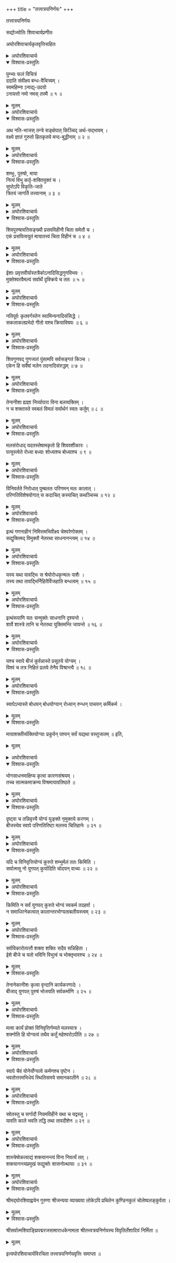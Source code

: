 +++ title = "तत्त्वत्रयनिर्णयः" +++
  
  
  
तत्त्वत्रयनिर्णयः  
  
सद्योज्योतिः शिवाचार्यप्रणीतः  
  
अघोरशिवाचार्यकृतवृत्तिसहितः  
  
<details><summary>अघोरशिवाचार्यः</summary>

सिद्धानि यत् प्रसादाद्  
दृष्टादृष्टानि वाञ्छितान्य् अचिरात् ।    
नत्वा शिवं विधास्ये  
तत्त्व-त्रय-निर्णये वृत्तिम् ॥  

  
तत्र तावदाचार्यः प्रारिप्सित-प्रकरणस्याविघ्न-परिसामाप्त्य्-अर्थं तत्-प्रतिपाद्येनार्थेन विशेषयन् परमेश्वरमेव प्रणमति-  
</details>
  
<details open><summary>विश्वास-प्रस्तुतिः</summary>

पुम्भ्यः फलं विचित्रं  
ददाति संवीक्ष्य बन्ध-वैचित्र्यम् ।  
स्वमहिम्ना ऽनाद्य्-उदयो  
ऽनायत्तो नमो नमस् तस्मै ॥ १ ॥
</details>

<details><summary>मूलम्</summary>

पुम्भ्यः फलं विचित्रं ददाति संवीक्ष्य बन्धवैचित्र्यम् ।  
स्वमहिम्नाऽनाद्युदयोऽनायत्तो नमो नमस्तस्मै ॥ १ ॥
</details>

<details><summary>अघोरशिवाचार्यः</summary>

अनादिरुदयः सर्वविषयज्ञानक्रियाप्रकाशो निर्मलत्वेन यस्य सोऽनाद्युदयः, तस्याप्यादिमुक्तत्वाभ्युपगमेऽनवस्था स्यादिति भावः । अत एव चासौ न कस्यचिदायत्तः, स्वतन्त्र इत्यर्थः । एवंविधो यः शक्त्यात्मना स्वेन महिम्ना बन्धचैचित्र्यमालोक्य मलावृतत्वेनास्वतन्त्रेभ्यः पुरुषेभ्यो विचित्रं फलं ददाति । तत्र पक्वमलेभ्यस्तत्पाकवैचित्र्यानुगुणं परापरमोक्षं ददाति, अपक्वमलेभ्यस्तत्परिपाकार्थमेव कर्मवैचित्र्यानुगुणं भोगरूपं फलं ददातीत्यनेनास्य सर्वानुग्राहकत्वं सिद्धम् । स च शिव एव, तस्यैव सर्वज्ञत्वसर्वकर्तृत्वात्मनाऽनादिसिद्धेन शिवत्वेन योगो यस्तस्मै शिवाय नमो नम इति ॥१ ॥  
  
इत्थं कृतपरगुरुनमस्कारः प्रकरणकरणं प्रतिजानीते-
</details>  
  
<details open><summary>विश्वास-प्रस्तुतिः</summary>

अथ नति-भाजस् तन्त्रे सङ्क्षेपात् किञ्चिद् अर्थ-सद्भावम् ।    
वक्ष्ये ज्ञातं गुरुतो हितकृतये मन्द-बुद्धीनाम् ॥ २ ॥  
</details>

<details><summary>मूलम्</summary>

अथ नतिभाजस्तन्त्रे सङ्क्षेपात् किञ्चिदर्थसद्भावम् ।    
वक्ष्ये ज्ञातं गुरुतो हितकृतये मन्दबुद्धीनाम् ॥ २ ॥  
</details>

<details><summary>अघोरशिवाचार्यः</summary>

अत्र ह्याचार्यः श्रीमद्-रौरव-सिद्धम् अर्थ-सद्-भावं तत्त्व-सङ्ग्रहेण सङ्क्षेपात् प्रकाश्य श्रीमत्-स्वायम्-भुवसिद्धमनेन प्रकाशयति । अत एव तत्समाप्तावुक्तम्- इत्यवदत् तत्त्वानि तु सद्योज्योतिः सुवृत्तिकृत् (श्लो० ५७) इति, श्रीमद्रौरववृत्तेरेव सुवृत्तित्वेन सिद्धत्वात् ।   
अत्राप्युपसंहारे वक्ष्यति- उक्तः समासतोऽयं तत्त्वत्रयनिर्णयश्च वृत्तिकृता ।   
स्वायम्भुवस्य (श्लो० ३२) इति । नतिर्नमस्कारः । सर्वात्मभिः क्रियमाणं भजतीति नतिभागत्र शिव एव, तस्यैव सर्वेश्वरत्वेन सर्वाराध्यत्वात् । तस्य शिवस्य तन्त्रे शास्त्रे गुरुसम्प्रदायादा परमेश्वरमविच्छिन्नाज्ज्ञातं मन्दबुद्धीनां हिताय वक्ष्य इति ॥ २ ॥
</details>  
  
<details open><summary>विश्वास-प्रस्तुतिः</summary>

शम्भुः, पुरुषो, माया  
नित्यं विभु कर्तृ-शक्तियुक्तं च ।    
सुप्तेऽपि विकृति-जाते  
त्रितयं जागर्ति तत्त्वानाम् ॥ ३ ॥  
</details>

<details><summary>मूलम्</summary>

शम्भुः पुरुषो माया नित्यं विभु कर्तृशक्तियुक्तं च ।    
सुप्तेऽपि विकृतिजाते त्रितयं जागर्ति तत्त्वानाम् ॥ ३ ॥  
</details>

<details><summary>अघोरशिवाचार्यः</summary>

अत्र शं सुखम् अप्रेर्यता-रूपं भावयतीति **शम्भुः** ।  
**शम्भु**-शब्देन समवेत-शक्त्य्-अविना-भूतः शिवः कथ्यते,  
**पुरुष**-शब्देन च जात्य्-एक-वचनेन सर्वे आत्मानः,  
**माया**-शब्देन च तन्त्रोच्चारितेन  
माया--महा-माया-रूपं शुद्धाशुद्धं जगद्-उपादान-द्वयम् उच्यते ।  
यदुक्तं श्रीमद्रौरवे- मायोपरि महामाया (४।२८) इति ।  

तच् च **त्रितयं नित्यम्** - अनादित्वात्,  
तेषाम् अप्य् आदिमत्त्वे ऽनवस्था-प्रसङ्गात्,  
नित्यत्वेन श्रवणाच् च ।   

किञ्च, **विभु** । तत्र शम्भुपुरुषौ सर्वगतावेव, असर्वगतत्वे व्योमादिवदमूर्तत्वेन गमनासम्भवात् । शिवस्य सर्वाधिष्ठानत्वमात्मनश्च देशान्तरकर्मफलभोगो नोपपद्यते यतः । माया च स्वकार्यव्यापिका । अत्र च मलस्याऽनाद्यात्मावारकत्वेनार्थान्नित्यत्वं व्यापित्वं च सिद्धमिति न पृथक् तस्योपादानम् । तथा कर्तृशक्तियुक्तं च । तत्र पतिपुरुषौ चेतनत्वाद् जगत्कर्तृत्वेन भोक्तृतया च कर्तृशक्तियुक्तौ, कर्तृत्वादेव च ज्ञातृशक्तियुक्तौ । दृक्क्रियात्मकमेव च स्वरूपं चैतन्यस्य । यच्छ्रूयते- चैतन्यं दृक्क्रियारूपम् (मृ० वि० २।५) इति । माया च कर्तुः परमेश्वरस्य शक्त्याऽधिष्ठिता । ततश्च तत्त्वानां त्रितयं कार्यवर्गे सङ्गृहीतेऽपि जागर्ति प्रकाशत एव ॥ ३ ॥  
  
इत्थमेषां साधर्म्यमुक्त्वा वैधर्म्यमाह-
</details>  
  
<details open><summary>विश्वास-प्रस्तुतिः</summary>

शिवपुरुषावतिसङ्ख्यौ प्रसवविहीनौ चिता समेतौ च ।    
एकं प्रसवित्वयुतं मायातत्त्वं चिता विहीनं च ॥ ४ ॥  
</details>

<details><summary>मूलम्</summary>

शिवपुरुषावतिसङ्ख्यौ प्रसवविहीनौ चिता समेतौ च ।    
एकं प्रसवित्वयुतं मायातत्त्वं चिता विहीनं च ॥ ४ ॥  
</details>

<details><summary>अघोरशिवाचार्यः</summary>

तत्र आत्मवर्गोऽनन्तत्वादतिसङ्ख्यः, शिवोऽप्यनन्तचिदचिद्वस्त्वधिष्ठानादौपचारिणेक भेदानन्त्येन युक्तत्वादुपचारेणातिसङ्ख्यः । अथवा मुक्तात्मनामपि मलापनयनादभिव्यक्तेन सर्वविषयेण ज्ञानक्रियात्मना शिवत्वेन योगाच्छिवपदेनोपादानं कृत्वाऽतिसङ्ख्यत्वमुक्तम् । तौ च द्वावविकारित्वात् प्रसवेन परिणामात्मना विहीनौ प्रोक्तवच्चैतन्ययुक्तौ च । मायातत्त्वं तु शद्धमशुद्धं वा परमोपादानत्वादेकम् ।   
अनेकत्वे ह्यचैतन्ये सत्यनेकत्वात् कारणपूर्वकत्वं स्यात् । उपादानत्वादेव च तत् कार्यप्रसवयुक्तं मृदादिवदचेतनं च ॥ ४ ॥  
  
इत्थं शिवात्मनोर्मायातत्त्वाद् वैधर्म्यं प्रदर्श्याऽधुना शिवस्यात्मनां च वैधर्म्यं दर्शयितुमाह-
</details>  
  
<details open><summary>विश्वास-प्रस्तुतिः</summary>

ईशाः प्रवृत्तवीर्यास्तत्रैकोऽनादिसिद्धगुणविभवः ।    
मुक्तेश्वरवैमल्यं सर्वार्थे दृक्क्रिये च ततः ॥ ५ ॥  
</details>

<details><summary>मूलम्</summary>

ईशाः प्रवृत्तवीर्यास्तत्रैकोऽनादिसिद्धगुणविभवः ।    
मुक्तेश्वरवैमल्यं सर्वार्थे दृक्क्रिये च ततः ॥ ५ ॥  
</details>

<details><summary>अघोरशिवाचार्यः</summary>

प्रवृत्तवीर्याः सर्वविषयसामर्थ्या ये, ते सर्व एव स्वतन्त्रत्वादीशशब्दवाच्याः ।   
तेषु मध्यादेकः परमशिवोऽनादिसिद्धगुणसम्पदित्युक्तम् । ततश्च मुक्तात्मनां पतिसमत्वभाजाम्, ईश्वराणां विद्येश्वरादीनां ततः शिवादेव निमित्तभूताद्वैमल्यं शिवत्वाभिव्यक्तिश्च सम्पन्ना । तत्र विद्येशादयोऽधिकारमलांशयोगाच्छिवनियोगेनाधिकारं कुर्वन्ति, मुक्तात्मानस्तु तदप्रेर्यत्वात् तेनैव परानुग्रहनिर्वाहाच्च न प्रवर्तन्ते ॥ ५ ॥  

नन्वनादिमुक्तस्य शिवस्यापि सकलनिष्कलादिभेद ईशानतत्पुरुषादिभेदश्च श्रूयते, अत आह-  
</details>  

<details open><summary>विश्वास-प्रस्तुतिः</summary>

नतिपूर्वः कृतवर्गस्तेन स्वामिन्यनादिसंसिद्धे ।  
सकलाकलप्रभेदो गीतो यश्च क्रियाविषयः ॥ ६ ॥
</details>

<details><summary>मूलम्</summary>

नतिपूर्वः कृतवर्गस्तेन स्वामिन्यनादिसंसिद्धे ।  
सकलाकलप्रभेदो गीतो यश्च क्रियाविषयः ॥ ६ ॥
</details>

<details><summary>अघोरशिवाचार्यः</summary>

कृतवर्गः शुद्धाशुद्धरूपः कार्यवर्गः, नतिपूर्वं शुद्धाशुद्धोपादानपरिणामपूर्वः, उत्पद्यत इति शेषः । तेनाऽनादिसिद्धे तस्मिन् यः सकलादिभेदः, यश्च क्रियाविषयः सृष्ट्यादिपञ्चककृत्यविषयः सद्योजातादिभेदः, स्वकार्योद्योगादिभेदात् सृष्ट्यादिकार्योपाधिभेदाच्चोपचारेण शास्त्रेषु गीतो न परमार्थिकः । यच्छ्रूयते- अधिकारी च भोगी च लयी स्यादुपचारतः इति, तद्भेदः कृत्यभेदेन न भेदः परमार्थतः इति (च?), ईशः सदाशिवः शान्तः कृत्यभेदाद् विभिद्यते इति (च) । पशुविषयः सकलाकलप्रभेदो वास्तव एव । तथाहि- बन्धत्रययुक्तः कलादियोगे, विज्ञानादिना कर्मक्षयेऽपि संस्कारवशात् किञ्चित्कालमवस्थितश्चेति द्विविधः सकलः । अकलोऽपि द्विविधः । तत्र प्रलयेन कलादेरुपसंहृतत्वान्मलकर्मयुक्तः प्रलयाकलः, विज्ञानयोगादिना कर्मक्षयेण केवलमलमात्रयुक्तो विज्ञानकेवलः ।   
मुक्तस्त्वमल एव । यदुक्तं श्रीमत्स्वायम्भुवे- अथात्माऽविमलो बद्धः पुनर्मुक्तश्च दीक्षया । विज्ञेयः स त्रिधावस्थः केवलः सकलोऽमलः ॥ इति ॥ ६ ॥

अथ बद्धस्वरूपमाह-
</details>

<details open><summary>विश्वास-प्रस्तुतिः</summary>

शिवगुणवद् गुणजातं पुंसामपि सर्वसङ्गतं किञ्च ।  
एकेन हि सर्वेषां मलेन तदनादिसंरुद्धम् ॥ ७ ॥
</details>

<details><summary>मूलम्</summary>

शिवगुणवद् गुणजातं पुंसामपि सर्वसङ्गतं किञ्च ।  
एकेन हि सर्वेषां मलेन तदनादिसंरुद्धम् ॥ ७ ॥
</details>

<details><summary>अघोरशिवाचार्यः</summary>

शिववज्ज्ञानक्रियात्मकं व्यापकं स्वरूपमात्मनामप्यस्तीति । उक्तं च श्रीमन्मृगेन्द्रे- चैतन्यं दृक्क्रियारूपं तदस्त्यात्मनि सर्वदा । सर्वतश्च यतो मुक्तौ श्रूयते सर्वतोमुखम् ॥ (वि० २।५) इति । तच्च व्यञ्जकापेक्षत्वात् सर्वेषामात्मनां स्वरूपं केनचिदेकेन मलेनानादिकृत्वा संरुद्धमवसीयते । तच्च मलमनादित्वादेकमेव । अनेकत्वे ह्यचेतनत्वाद् घटादिवत् कारणान्तरं मृग्यम् । ततश्चात्मनामनाद्यावरणं न सम्भवति । तदुक्तं श्रीमत्स्वायम्भुवे- अथानादिमलः पुंसाम् (३३।१) इति ॥ ७ ॥
</details>

<details open><summary>विश्वास-प्रस्तुतिः</summary>

तेनानीशा ह्यज्ञा निर्व्यापारा विना बलव्यक्तिम् ।  
न च शक्तास्ते स्वबलं विमलं सर्वार्थगं स्वतः कर्तुम् ॥ ८ ॥
</details>

<details><summary>मूलम्</summary>

तेनानीशा ह्यज्ञा निर्व्यापारा विना बलव्यक्तिम् ।  
न च शक्तास्ते स्वबलं विमलं सर्वार्थगं स्वतः कर्तुम् ॥ ८ ॥
</details>

<details><summary>अघोरशिवाचार्यः</summary>

मलयुक्तत्वाच्चात्मानः स्वबलव्यक्तिं विनाऽस्वतन्त्रा अज्ञा अक्रियाश्च भवन्ति, ततस्तद्व्यञ्जकं शिवमपेक्षन्त इति भावः । नन्वात्मानो ज्ञानादिना स्वबलव्यक्तिं करिष्यन्ति ? तदयुक्तमित्याह- न च शक्ता इति । अयमभिप्रायः- मलस्य द्रव्यत्वाच्चक्षुषः पटलस्येव न ज्ञानमात्रान्निवृत्तिः, अपि तु चक्षुर्वैद्यव्यापारेणेवेश्वरव्यापारेण दीक्षाख्येनैवेति । एतच्च विस्तरेणोक्तमस्माभिस्तत्त्वसङ्ग्रहलघुटीकायाम् ॥ ८ ॥
</details>

  
<details open><summary>विश्वास-प्रस्तुतिः</summary>

मलसंरोधाद् यदतस्तेषामकृतो हि शिववशीकारः ।    
पत्युस्त्वेते रोध्या बध्याः शोध्याश्च बोध्याश्च ॥ ९ ॥  
</details>

<details><summary>मूलम्</summary>

मलसंरोधाद् यदतस्तेषामकृतो हि शिववशीकारः ।    
पत्युस्त्वेते रोध्या बध्याः शोध्याश्च बोध्याश्च ॥ ९ ॥  
</details>

<details><summary>अघोरशिवाचार्यः</summary>

मलावृतत्वात् तेषामनावृतेन शिवेन वशीकारोऽकृतोऽनादिसिद्ध इति यदतोऽस्मात् कारणात् ते रोधशक्त्या रोध्याः, कर्मभोगार्थं कलादिबन्धेन बध्याश्च ।   
रोधश्चात्र पाशसामर्थ्योत्पादनेनात्मनां यथानुगुणभोगभोजनात्मकस्तिरोभावः ।   
ततश्च मलपरिपाके सति दीक्षया मलादिपाशापनयनेन शोध्याः, तयैव शिवत्वव्यक्त्या प्रबोध्याश्च भवन्ति ॥ ९ ॥  
  
अत्र पराशङ्का-  
  
नित्ये ज्ञानादिबले मलादिपरिकल्पनं ननु ज्यायः ।  
सत्यं नान्या दृक् तत् तादृग् यस्मात् तदीश्वरे दृष्टम् ॥ १० ॥  
  
ननु ज्ञानक्रियाबले नित्ये सिद्धे तदावारकत्वेन मलादिकल्पनं ज्यायो भवति नान्यथा, तस्य तु कादाचित्कत्वदर्शनात् कथमेवं कल्प्यते ? अत आह- सत्यमिति ।   
यस्मादीश्वरे तद् ज्ञानक्रियात्मकं चैतन्यं तादृग् नित्यं दृष्टम्, तस्मादात्मस्थमपि तत् चैतन्यत्वान्नान्या दृग् नित्यमेव । अन्यथा आत्मनां विकारित्वेनाचेतनत्वादनित्यत्वादिदोषप्रसङ्गः स्यादिति भावः ॥ १० ॥  
  
किञ्च, मलाद्यभावे शरीरादियोगोऽप्यस्य न सम्भवतीत्याह-  
  
मायाविकारयोगे कर्मयुतः कारणं मलो भविनाम् ।  
मलशक्तयो विभिन्नाः प्रत्यात्मानं च तद्गुणावरिकाः ॥ ११ ॥  
  
कर्मभोगार्थमेव शरीरादेरिष्टत्वान्निर्मलस्य मुक्तात्मनस्तदसम्भवाच्च शरीरादियोगो नास्ति । तदुक्तं श्रीमत्स्वायम्भुवे- तद्भावभाविनो भावाः सर्वे मायात्मकाः पशोः इति, तथा- कर्मतश्च शरीराणि विविधानि (विषयाः कारकाणि चेति तत्रत्यः पाठः ।) शरीरिणाम् (स्वाय० ३२।१३) इति । नन्वेवं चेन्मलस्यैकत्वादेकमोक्षे सर्वमोक्षप्रसङ्गः ? अत आह- मलशक्तय इति । मलस्य प्रत्यात्मनियतानेकशक्तित्वादेकस्याः पाकेन निवृत्तौ तदावार्यस्यैव मोक्षो न सर्वस्येति भावः ॥ ११ ॥  
  
एतदेवाह-
</details>  
  
<details open><summary>विश्वास-प्रस्तुतिः</summary>

विनिवर्तते निरोधात् पुम्बलतः परिणमन् मलः कालात् ।    
परिणतिविशेषयोगात् स कदाचित् कस्यचित् कथञ्चिच्च ॥ १२ ॥  
</details>

<details><summary>मूलम्</summary>

विनिवर्तते निरोधात् पुम्बलतः परिणमन् मलः कालात् ।    
परिणतिविशेषयोगात् स कदाचित् कस्यचित् कथञ्चिच्च ॥ १२ ॥  
</details>

<details><summary>अघोरशिवाचार्यः</summary>

मलो हि परिणमन् पुम्बलविषयादावरणान्निवर्तते । स चाचेतनत्वान्न स्वयं निवर्तते, अपि त्वीश्वरस्य व्यापारेणैवेत्युक्तम् । स च परिणामः क्रमविकासस्वभावानां पद्मानामिवाऽनियतकाल इत्याह- परिणतिविशेष इति ॥ १२ ॥  
  
अत एव परिणतिविशेषयोगान्मलपाकतारतम्येनात्मनां साधनभेदात् परापरमुक्तिभेद इत्याह-  
  
अत एव पुद्गलानां परिदृष्टाः साधनादुदयभेदाः ।  
कालाद् गुणतश्च तथा घटतेऽसौ नान्यथेशतो जातु ॥ १३ ॥  
  
मोक्षः सप्तप्रकारोऽयम् (यो० ५।६७) इत्यादि श्रीमतङ्गादिश्रूयमाणः साधनभेदाद् भक्तिश्रद्धादिगुणभेदात् कालभेदाच्च जायमानोऽसौ मोक्षात्मक उदयभेदो मलपरिणतिविशेषादेव घटते, नान्यथा । न चेश्वरात् तदनपेक्षादेष भेदो भवति, पक्षपातादिदोषप्रसङ्गात् । न चास्य सर्वानुग्राहकस्य पक्षपातः ॥ १३ ॥  
  
अत एव नैष्ठिक्यादिदीक्षाभेदस्याप्युपपत्तिरित्याह-
</details>  
  
<details open><summary>विश्वास-प्रस्तुतिः</summary>

इत्थं गणनाहीनं निमित्तमभिवीक्ष्य चेश्वरेणोक्तम् ।    
सद्युक्तिमद् विमुक्तौ नेतरथा साधनानन्त्यम् ॥ १४ ॥  
</details>

<details><summary>मूलम्</summary>

इत्थं गणनाहीनं निमित्तमभिवीक्ष्य चेश्वरेणोक्तम् ।    
सद्युक्तिमद् विमुक्तौ नेतरथा साधनानन्त्यम् ॥ १४ ॥  
</details>

<details><summary>अघोरशिवाचार्यः</summary>

एकरूपे मलपरिपाके तन्निवृत्त्युपायस्तत्फलं चैकरूपमेव स्यादिति भावः । एष च दीक्षाभेदो मलपरिपाकादिभेदश्चास्माभिः मृगेन्द्रवृत्तिदीपिकायां विस्तरेणोक्तः ॥ १४ ॥  
  
साधनानन्त्यमेव प्रपञ्चयितुमाह-
</details>  
  
<details open><summary>विश्वास-प्रस्तुतिः</summary>

यस्य यथा यावद्भिः स श्रेयोरोधकृन्मलः पाशैः ।    
तस्य तथा तावद्भिर्निहितैर्विजहाति बन्धत्वम् ॥ १५ ॥  
</details>

<details><summary>मूलम्</summary>

यस्य यथा यावद्भिः स श्रेयोरोधकृन्मलः पाशैः ।    
तस्य तथा तावद्भिर्निहितैर्विजहाति बन्धत्वम् ॥ १५ ॥  
</details>

<details><summary>अघोरशिवाचार्यः</summary>

यस्य विज्ञानकलादेरात्मनो यावद्भिः पाशैः सह यथा मलो रोधं करोति ।   
विज्ञानकलस्य केवल एवाज्ञत्वाक्रियत्वव्याघातभाक्त्वादिभिः स्वकार्यात्मकैः पाशैः संरोधकृत् । तदुक्तं श्रीमत्स्वायम्भुवे- तत्सद्भाववशोऽज्ञत्वादिति पाशौघः इति ।   
प्रलयाकलस्य तु कर्मभिश्च, सकलस्यापि तदनुगुणैः साधारणासाधारणरूपैस्तद्भुवनादिभिश्च रोधं करोति, तस्य तावद्भिरात्मना सह निहितैः सद्भिर्बन्धत्वं विजहाति ॥ १५ ॥  
  
ततश्च-
</details>  
  
<details open><summary>विश्वास-प्रस्तुतिः</summary>

इत्थंरूपाणि यतः सन्मुक्तेः साधनानि दृश्यन्ते ।    
शार्वे शास्त्रे तानि च नेतरथा युक्तिमन्ति जायन्ते ॥ १६ ॥  
</details>

<details><summary>मूलम्</summary>

इत्थंरूपाणि यतः सन्मुक्तेः साधनानि दृश्यन्ते ।    
शार्वे शास्त्रे तानि च नेतरथा युक्तिमन्ति जायन्ते ॥ १६ ॥  
</details>

<details><summary>अघोरशिवाचार्यः</summary>

इत्थंरूपाणि व्यस्तसमस्तपाशच्छेदकारीणि सकलादिभेदेन साधारनिराधारभेदानि नैष्ठिक्यादिभेदभिन्नानि च दीक्षाख्यानि साधनानि यतः शास्त्रे श्रूयन्ते, ततश्चतानीतरथा मलपरिणतिविशेषात्मककारणभेदाभावे युक्तिमन्ति च न भवन्ति । ततः साधनभेदः, श्रुत्यन्यथानुपपत्त्या मोक्षभेदः, तत्कारणमलपरिपाकभेदश्चावश्यमभ्युपगन्तव्यः । मलपरिपाकचिह्नानि च शास्त्रेषु श्रूयन्ते- येषां शरीरिणां शक्तिः पतत्यविनिवृत्तये । तेषां तल्लिङ्गमौत्सुक्यं मुक्तौ द्वेषो भवस्थितौ ॥ भक्तिश्च शिवभक्तेषु श्रद्धा तच्छासके  
  
विधौ । (मृ० वि० ५।४-५) इत्यादि । ततस्तच्चिह्ननिश्चय एव गुरुभिर्दीक्षा कर्तव्या, नान्यथेति ॥   
१६ ॥  
  
तत्र प्रश्नः-  
  
परिणामयति मलं कः कर्मापेक्ष्यैव चित्रकमणुभ्यः ।  
बीजाद् ददाति चित्र्यं निष्कृष्य च यः ससाधनं भोगम् ॥ १७ ॥  
  
मलस्याचेतनत्वान्न स्वतः पाको युज्यत इत्यर्थः । अत्र उत्तरमाह- कर्मापेक्ष्यैवेति । यः कर्मवैचित्र्यानुगुणं भोगं सुखदुःखात्मकं तत्साधनानि शरीरादीनि बीजाद् मायातत्त्वादशुद्धान्निष्कृष्योत्पाद्य ददाति, स शिव एव मलमपि रोधशक्त्या पाचयति ।   
तत्र च अशुद्धाध्वन्यनन्तद्वारेणैवाऽस्य कर्तृत्वम् । यदुक्तं श्रीमत्किरणे- शुद्धेऽध्वनि शिवः कर्ता प्रोक्तोऽनन्तोऽसिते प्रभुः (वि० ३।२७) इति ॥ १७ ॥  
  
किञ्च-
</details>  
  
<details open><summary>विश्वास-प्रस्तुतिः</summary>

यश्च स्वापे बीजं कुर्वन्नास्ते प्रसूतये योग्यम् ।    
विश्वं च तत्र निहितं प्रलये तेनैव विश्रान्त्यै ॥ १८ ॥  
</details>

<details><summary>मूलम्</summary>

यश्च स्वापे बीजं कुर्वन्नास्ते प्रसूतये योग्यम् ।    
विश्वं च तत्र निहितं प्रलये तेनैव विश्रान्त्यै ॥ १८ ॥  
</details>

<details><summary>अघोरशिवाचार्यः</summary>

स्वापे शिवोऽपि चित्रशक्तिं मायां पुनः प्रसवयोग्यां करोति, तथाविधांश्चात्मनः पुनर्भोगयोग्यान् विधत्ते ॥ १८ ॥  
  
कर्म च भुक्त्यै पुंसां जाग्रति विश्वेऽपि किञ्चिदीशानः ।  
समलं स महाबलदः कारुण्यात् सर्वदैव विनिवृत्त्यै ॥ १९ ॥  
  
कर्म च पुंसां भोगयोग्यं करोति पाचयतीत्यर्थः । तदुक्तं श्रीमन्मृगेन्द्रे-
</details>  
  
<details open><summary>विश्वास-प्रस्तुतिः</summary>

स्वापेऽप्यास्ते बोधयन् बोधयोग्यान् रोध्यान् रुन्धन् पाचयन् कर्मिकर्म ।  
</details>

<details><summary>मूलम्</summary>

स्वापेऽप्यास्ते बोधयन् बोधयोग्यान् रोध्यान् रुन्धन् पाचयन् कर्मिकर्म ।  
</details>


<details open><summary>विश्वास-प्रस्तुतिः</summary>

मायाशक्तीर्व्यक्तियोग्याः प्रकुर्वन् पश्यन् सर्वं यद्यथा वस्तुजातम् ॥ इति, </details>

<details><summary>मूलम्</summary>

मायाशक्तीर्व्यक्तियोग्याः प्रकुर्वन् पश्यन् सर्वं यद्यथा वस्तुजातम् ॥ इति, </details>

<details><summary>अघोरशिवाचार्यः</summary>

(वि० ४।१५)
</details>  
  
<details open><summary>विश्वास-प्रस्तुतिः</summary>

भोगसाधनमाक्षिप्य कृत्वा कारणसंश्रयम् ।    
तच्च सात्मकमाक्रम्य विश्रमायावतिष्ठते ॥  
</details>

<details><summary>मूलम्</summary>

भोगसाधनमाक्षिप्य कृत्वा कारणसंश्रयम् ।    
तच्च सात्मकमाक्रम्य विश्रमायावतिष्ठते ॥  
</details>

<details><summary>अघोरशिवाचार्यः</summary>

भविनां भवखिन्नानां सर्वभूतहितो यतः । इति च ।  
     (वि० ४।१३-१४)  
  
इत्थं प्रलयेऽपि शिवस्य व्यापारं प्रदर्श्य स्थितिकाले तद्व्यापारमाह- जाग्रति विश्वेऽपीति । महान्तं बलं सर्वज्ञसर्वकर्तृतारूपमात्मभ्यो ददातीति महाबलदः स  
  
ईशानो विश्वे जाग्रत्यपि सर्वदा करुणायुक्तत्वान्मलसहितं किञ्चित् कर्म पाकेन भोगेन विनिवृत्त्यै योग्यं करोति, मलपरिपाकार्थं यत्किञ्चित् पक्वं कर्म स्थितिकाले भोजयतीत्यर्थः ॥ १९ ॥  
  
किञ्च-  
  
तद्विनिवृत्तेः प्रागपि तत्सामर्थ्योद्बलनदानकृते ।  
पुम्बलरोधं कुर्वन् दृष्टः स च पाशशक्तिसाहाय्यम् ॥ २० ॥  
  
मलनिवृत्तेः प्रागपि तस्याचेतनस्य स्वतः पाकस्यासम्भवात् तत्सामर्थ्योपोद्बलनार्थं तिरोधानशक्त्या पुरुषबलरोधं पाशशक्तिसाहाय्यं च कुर्वन् परमेश्वरो दृश्यते । नन्वात्मानुग्रहाय प्रवृत्तस्यात्मतिरोधानेन पाशानुग्रहोऽनुपपन्नः ? तन्न, मलस्य पाकादेव निवर्तयितुं शक्यत्वात् । तत्पाकार्थं मायीयबन्धसम्बन्धेन भोगभोजनात्मकं तिरोधानं दुःखावहं क्षारादिनेव वैद्यः करोतीति तदप्यनुग्रहार्थमेवेत्यविरोधः । तदुक्तं श्रीमन्मृगेन्द्रे- यथा क्षारादिना वैद्यस्तुदन्नपि न रोगिणम् । कोटाविष्टार्थदायित्वाद् दुःखहेतुः प्रतीयते ॥ (वि० ७।१८) इति ॥ २० ॥  
  
ततश्च-
</details>  
  
<details open><summary>विश्वास-प्रस्तुतिः</summary>

दृष्ट्वा च तन्निवृत्त्यै योग्यं युङ्क्ते नृमुक्तये करणम् ।    
बीजस्येव स्वापे परिणतिरिष्टा मलस्य चितिहानेः ॥ २१ ॥  
</details>

<details><summary>मूलम्</summary>

दृष्ट्वा च तन्निवृत्त्यै योग्यं युङ्क्ते नृमुक्तये करणम् ।    
बीजस्येव स्वापे परिणतिरिष्टा मलस्य चितिहानेः ॥ २१ ॥  
</details>

<details><summary>अघोरशिवाचार्यः</summary>

निवृत्तियोग्यं पक्वं तन्मलं दृष्ट्वा शिवः पशुमोक्षाय दीक्षाख्यं स्वशक्तिरूपं करणं युङ्क्ते, प्रयोजयतीत्यर्थः । यद्येवं कर्मभोगस्यैव मलपाकहेतुतयाऽभिधानात् प्रलये मलस्य पाको न स्यादत आह- बीजस्येवेति ।   
अचेतनत्वान्मलस्य मायावच्चेतनशिवाधिष्ठानेन तदानीमपि पाकः सम्भवत्येवेत्युक्तम् ॥ २१ ॥  
  
अत्र पराशङ्का-
</details>  
  
<details open><summary>विश्वास-प्रस्तुतिः</summary>

यदि च विनिवृत्तियोग्यं कुरुते शम्भुर्मलं ततः किमिति ।    
सर्वात्मसु नो युगपत् कुर्यादिति चोदयन् वाच्यः ॥ २२ ॥  
</details>

<details><summary>मूलम्</summary>

यदि च विनिवृत्तियोग्यं कुरुते शम्भुर्मलं ततः किमिति ।    
सर्वात्मसु नो युगपत् कुर्यादिति चोदयन् वाच्यः ॥ २२ ॥  
</details>

<details><summary>अघोरशिवाचार्यः</summary>

इत्थं वदन्नेवं प्रत्यनुयोज्य इत्याह- इति चोदयन्निति । कथमित्याह-
</details>  
  
<details open><summary>विश्वास-प्रस्तुतिः</summary>

किमिति न सर्वं युगपत् कुरुते भोग्यं स्वकर्म तदहर्वा ।    
न समाधिरनेकत्वात् कालान्तरभोग्यताबलीयस्त्वम् ॥ २३ ॥  
</details>

<details><summary>मूलम्</summary>

किमिति न सर्वं युगपत् कुरुते भोग्यं स्वकर्म तदहर्वा ।    
न समाधिरनेकत्वात् कालान्तरभोग्यताबलीयस्त्वम् ॥ २३ ॥  
</details>

<details><summary>अघोरशिवाचार्यः</summary>

तदहर्वेति । यदैवागतं तदैवेत्यर्थः । ननु कर्मणामश्वमेधब्रह्महत्यादीनां विरुद्धफलत्वान्न एकस्मिन् काले भोगः सम्भवतीति चे, तदेतत्समाधानं न युक्तमित्याह- न समाधिरिति ॥ २३ ॥  
  
कथं न समाधिरित्यत आह-
</details>  
  
<details open><summary>विश्वास-प्रस्तुतिः</summary>

सर्वविकारोत्पत्तौ शक्ता शक्तिः सदैव सन्निहिता ।    
ईशे बीजे च यतो भविनि विभुत्वं च भोक्तृभावश्च ॥ २४ ॥  
</details>

<details><summary>मूलम्</summary>

सर्वविकारोत्पत्तौ शक्ता शक्तिः सदैव सन्निहिता ।    
ईशे बीजे च यतो भविनि विभुत्वं च भोक्तृभावश्च ॥ २४ ॥  
</details>


<details open><summary>विश्वास-प्रस्तुतिः</summary>

तेनानेकानीशः कृत्वा वृन्दानि कार्यकरणादेः ।    
बीजाद् युगपत् पुरुषं भोजयति सर्वकर्माणि ॥ २५ ॥  
</details>

<details><summary>मूलम्</summary>

तेनानेकानीशः कृत्वा वृन्दानि कार्यकरणादेः ।    
बीजाद् युगपत् पुरुषं भोजयति सर्वकर्माणि ॥ २५ ॥  
</details>

<details><summary>अघोरशिवाचार्यः</summary>

यस्माच्छिवे साधारणासाधारणमायाविकारोत्पत्तौ समर्था शक्तिर्वर्तते, मायायां च समस्तकर्मफलव्यापकत्वं संसारिणि च व्यापकत्वं भोक्तृत्वं च विद्यते, ततो मायातत्त्वाद् युगपदेवानेकानि शरीरादीन्युत्पाद्य शिवः पुरुषं सर्वकर्माणि भोजयेदिति भवत्पक्षेऽपि प्रसज्यते ॥ २४-२५ ॥  
  
पुनरपि पूर्वपक्ष्याशङ्कते-  
  
नन्वनुमिनुमः क्रमशो दृष्ट्वा कर्माणि भुज्यमानानि ।  
पाचयति तथैव शम्भुस्तानीति समानमुभयत्र ॥ २६ ॥  
  
क्रमिकस्य भोग्यस्य दर्शनात् क्रमिक एव कर्मपाकः शिवेन पाच्ययोग्यतानुरूपं पद्मादेरिव सवित्रादिना क्रियत इत्यनुमीयते । ततो नास्माकं युगपत् कर्मभोजनप्रसङ्गः । एवं चेदस्माभिरपि क्रमिक एवात्मनां संसारवैराग्यशिवभक्त्यादिशक्तिपातचिह्नं दृष्ट्वा शक्तिपातहेतुर्मलपाकस्तादृशोऽनुमीयते । ततो न सर्वेषां युगपन्मलपरिपाक इति वयमपि न पर्यनुयोज्या एव । यदुक्तम्- (लौकिकन्यायसाहस्र्यां १३९ सङ्ख्याको न्याय इति म० पा० वृत्तौ विद्यापादे (पृ० २१८-२१९, टि० २२) द्रष्टव्यम् ।) यत्र स्यादुभयोर्दोषः परिहारोऽपि वा समः । नैकः पर्यनुयोक्तव्यस्तादृगर्थविनिश्चये ॥ इत्यभिप्रायेणाह- समानमिति ॥ २६ ॥  
  
एतदेव प्रपञ्चयति-
</details>  
  
<details open><summary>विश्वास-प्रस्तुतिः</summary>

मत्वा कार्यं प्रोक्तं विनिवृत्तिर्गम्यते मलस्यात्र ।    
शक्नोति हि योग्यत्वं तथैव कर्तुं महेश्वरोऽपीति ॥ २७ ॥  
</details>

<details><summary>मूलम्</summary>

मत्वा कार्यं प्रोक्तं विनिवृत्तिर्गम्यते मलस्यात्र ।    
शक्नोति हि योग्यत्वं तथैव कर्तुं महेश्वरोऽपीति ॥ २७ ॥  
</details>

<details><summary>अघोरशिवाचार्यः</summary>

अत्र हि प्रोक्तं कार्यं दीक्षानुष्ठानात्मकं शक्तिपाताविनाभूतं दृष्ट्वा मलस्य विनिवृत्तिर्ज्ञायते, ततः क्रमिककार्यदर्शनात् क्रमिकमेव मलपरिपाकं शिवः कुर्यान्न युगपदित्यनुमीयत इत्यर्थः ॥ २७ ॥  
  
इत्थं क्रमिकस्यैव मलपाकादेः स्थितिकाले दर्शनात् संहारसमयेऽपि पाच्यानुगुण एव मलादेः पाको न युगपत् सर्वेषां पाकोत्पत्तिरिति तद्विषयप्रश्नेऽपि भवता उत्तरमभिधेयम्,  
  
अतोऽस्मान् प्रति युगपन्मलपाकपर्यनुयोगो भवतो न युक्त इत्यभिप्रायेणाह-
</details>  
  
<details open><summary>विश्वास-प्रस्तुतिः</summary>

स्वापे चैवं योनेर्योग्यत्वे कर्मणश्च पृष्टेन ।    
भवतोत्तरमभिधेयं स्थितिसमये समानकालीने ॥ २८ ॥  
</details>

<details><summary>मूलम्</summary>

स्वापे चैवं योनेर्योग्यत्वे कर्मणश्च पृष्टेन ।    
भवतोत्तरमभिधेयं स्थितिसमये समानकालीने ॥ २८ ॥  
</details>

<details><summary>अघोरशिवाचार्यः</summary>

योनेर्मायाया योग्यत्वं प्रसूतिसामर्थ्योत्पादः, कर्मणस्तु फलदानयोग्यत्वं पाक एव । शेषं सुगमम् ॥ २८ ॥  
  
कथमुत्तरमभिधेयमित्यत आह-
</details>  
  
<details open><summary>विश्वास-प्रस्तुतिः</summary>

स्रोतस्तु च सर्गादौ नियमविहीने यथा च यद्वस्तु ।    
यावति काले भवति तद्धि तथा तावदीशेन ॥ २९ ॥  
</details>

<details><summary>मूलम्</summary>

स्रोतस्तु च सर्गादौ नियमविहीने यथा च यद्वस्तु ।    
यावति काले भवति तद्धि तथा तावदीशेन ॥ २९ ॥  
</details>

<details><summary>अघोरशिवाचार्यः</summary>

कर्तुं शक्यमितीदं तुल्यं मोक्षे च तन्निमित्ते च ।  
  
एवमुत्पत्तिनियमविहीने शरीरादिसर्गे तत्स्थितौ संहारे वा दृश्यमाने सति मायास्रोतस्सु मध्याद् यद्यद्वस्तु यावति काले येन प्रकारेण समुत्पद्यते, तद्वस्तु तावति काले तादृगेवेश्वरेण कर्तुं शक्यते, नान्यथेति भवता मायाकार्योत्पत्तियौगपद्यप्रश्नस्य उत्तरमभिधेयम् । एवं कर्मपाकादावपीत्युक्तम् । एष च परिहारो मोक्षदानयौगपद्यप्रश्ने तद्धेतोर्मलपाकस्य यौगपद्यप्रश्ने वा समान इत्याह- इदं तुल्यमिति ॥ २९ ॥  
  
अस्य च मलस्य वस्त्वात्मकं रूपमेकत्वादि च विस्तरेण शास्त्रेषूक्तमित्याह-  
  
अलमुद्दिष्टमशुद्धेः सद्रूपं निरवशेषेण ॥ ३० ॥
</details>  
  
<details open><summary>विश्वास-प्रस्तुतिः</summary>

शास्त्रेष्वेकत्वाद्यं शक्त्यानन्त्यं विना निवर्त्यं तत् ।    
शक्त्यानन्त्यप्रमुखं सद्युक्तेः शासनोत्थायाः ॥ ३१ ॥  
</details>

<details><summary>मूलम्</summary>

शास्त्रेष्वेकत्वाद्यं शक्त्यानन्त्यं विना निवर्त्यं तत् ।    
शक्त्यानन्त्यप्रमुखं सद्युक्तेः शासनोत्थायाः ॥ ३१ ॥  
</details>

<details><summary>अघोरशिवाचार्यः</summary>

यच्छ्रूयते- तदेकं सर्वभूतानामनादि निबिडं महत् ।   
प्रत्यात्मस्थस्वकालान्तापायिशक्तिसमूहवत् ॥ (मृ० वि० ७।८) इत्यादि, तच्च तस्य स्वरूपं प्रोक्तवत् शक्त्यानन्त्यं विना पुरुषेभ्यो न निवर्तयितुं शक्यम्, एकमोक्षे सर्वमोक्षप्रसङ्गात्, एकस्यापि वा मोक्षाभावप्रसङ्गाच्चेत्याह- शक्त्यानन्त्यमिति ।   
एतच्चानन्तशक्तित्वादिस्वरूपं मलस्य शास्त्रसिद्धतया युक्त्या च साध्यत इत्याह- शक्त्यानन्त्यप्रमुखमिति । उद्दिष्टमिति पूर्वेणैव सम्बन्धः । आदिशब्देन अनादित्वादि गृह्यते । यच्छ्रूयते- तदनादिस्थमर्वाग् वा तद्धेतुस्तदतोऽन्यथा । रुणद्धि मुक्तानेवं चेन्मोक्षे यत्नस्ततो मृषा ॥ (मृ० वि० ७।९) इत्यादि । एष च मलविचारोऽस्माभिर्मृगेन्द्रवृत्तिदीपिकायां विस्तरेण दर्शित इति तत एवावधेयः ।   
ग्रन्थविस्तरभयात्तु नात्र लिख्यते ॥ ३०-३१ ॥  
  
अथ प्रकरणोपसंहारः-  
  
उक्तः समासतोऽयं तत्त्वत्रयनिर्णयश्च वृत्तिकृता ।  
स्वायम्भुवस्य जडतामपनेतुमनादिकां पुम्भ्यः ॥ ३२ ॥  
  
अनादिमलावृतज्ञानक्रियत्वान्नैयायिकादिपरिजल्पितां जडतामात्मभ्योऽपनेतुं तेषामविकारित्वात् तदावारको मलः, तद्भावभाविनी माया, तन्निवृत्तिकर्ता शिवश्चात्र सङ्क्षेपेण प्रतिपाद्यत इति ॥ ३२ ॥
</details>  
  
<details open><summary>विश्वास-प्रस्तुतिः</summary>

श्रीमद्घोरशिवाह्वयेन गुरुणा श्रीजन्यया व्याख्यया लोकेऽपि प्रथितेन कुण्डिनकुलं चोलेष्वलङ्कुर्वता ।  
</details>

<details><summary>मूलम्</summary>

श्रीमद्घोरशिवाह्वयेन गुरुणा श्रीजन्यया व्याख्यया लोकेऽपि प्रथितेन कुण्डिनकुलं चोलेष्वलङ्कुर्वता ।  
</details>


<details open><summary>विश्वास-प्रस्तुतिः</summary>

श्रीसर्वात्मशिवाङ्घ्रिपद्मरजसामाराधकेनामला श्रीतत्त्वत्रयनिर्णयस्य विवृतिर्लेशादियं निर्मिता ॥  
</details>

<details><summary>मूलम्</summary>

श्रीसर्वात्मशिवाङ्घ्रिपद्मरजसामाराधकेनामला श्रीतत्त्वत्रयनिर्णयस्य विवृतिर्लेशादियं निर्मिता ॥  
</details>


  
इत्यघोरशिवाचार्यविरचिता तत्त्वत्रयनिर्णयवृत्तिः समाप्ता ॥  
